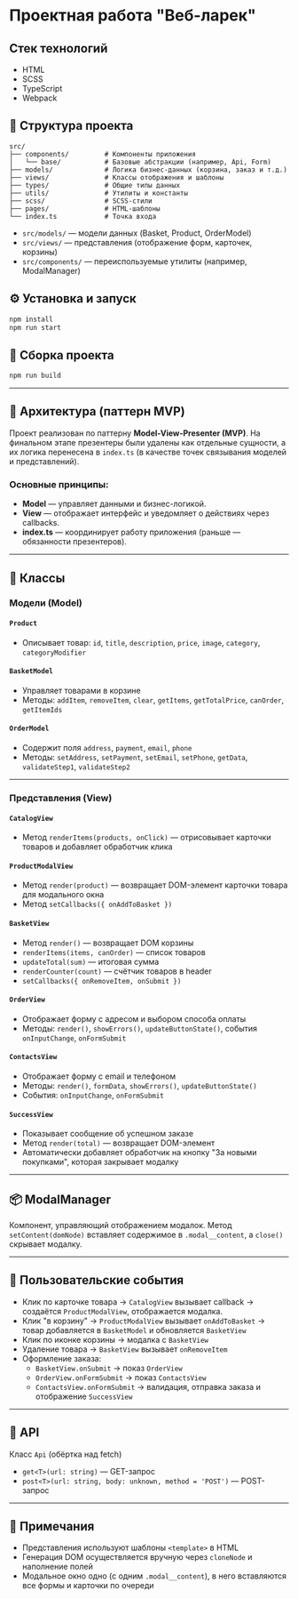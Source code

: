 # Проектная работа "Веб-ларек"

## Стек технологий
- HTML
- SCSS
- TypeScript
- Webpack

## 📁 Структура проекта

```
src/
├── components/         # Компоненты приложения
│   └── base/           # Базовые абстракции (например, Api, Form)
├── models/             # Логика бизнес-данных (корзина, заказ и т.д.)
├── views/              # Классы отображения и шаблоны
├── types/              # Общие типы данных
├── utils/              # Утилиты и константы
├── scss/               # SCSS-стили
├── pages/              # HTML-шаблоны
└── index.ts            # Точка входа
```

- `src/models/` — модели данных (Basket, Product, OrderModel)
- `src/views/` — представления (отображение форм, карточек, корзины)
- `src/components/` — переиспользуемые утилиты (например, ModalManager)

## ⚙️ Установка и запуск

```bash
npm install
npm run start
```

## 🚀 Сборка проекта

```bash
npm run build
```

---

## 🧠 Архитектура (паттерн MVP)

Проект реализован по паттерну **Model-View-Presenter (MVP)**. На финальном этапе презентеры были удалены как отдельные сущности, а их логика перенесена в `index.ts` (в качестве точек связывания моделей и представлений).

### Основные принципы:
- **Model** — управляет данными и бизнес-логикой.
- **View** — отображает интерфейс и уведомляет о действиях через callbacks.
- **index.ts** — координирует работу приложения (раньше — обязанности презентеров).

---

## 🧱 Классы

### Модели (Model)

#### `Product`
- Описывает товар: `id`, `title`, `description`, `price`, `image`, `category`, `categoryModifier`

#### `BasketModel`
- Управляет товарами в корзине
- Методы: `addItem`, `removeItem`, `clear`, `getItems`, `getTotalPrice`, `canOrder`, `getItemIds`

#### `OrderModel`
- Содержит поля `address`, `payment`, `email`, `phone`
- Методы: `setAddress`, `setPayment`, `setEmail`, `setPhone`, `getData`, `validateStep1`, `validateStep2`

---

### Представления (View)

#### `CatalogView`
- Метод `renderItems(products, onClick)` — отрисовывает карточки товаров и добавляет обработчик клика

#### `ProductModalView`
- Метод `render(product)` — возвращает DOM-элемент карточки товара для модального окна
- Метод `setCallbacks({ onAddToBasket })`

#### `BasketView`
- Метод `render()` — возвращает DOM корзины
- `renderItems(items, canOrder)` — список товаров
- `updateTotal(sum)` — итоговая сумма
- `renderCounter(count)` — счётчик товаров в header
- `setCallbacks({ onRemoveItem, onSubmit })`

#### `OrderView`
- Отображает форму с адресом и выбором способа оплаты
- Методы: `render()`, `showErrors()`, `updateButtonState()`, события `onInputChange`, `onFormSubmit`

#### `ContactsView`
- Отображает форму с email и телефоном
- Методы: `render()`, `formData`, `showErrors()`, `updateButtonState()`
- События: `onInputChange`, `onFormSubmit`

#### `SuccessView`
- Показывает сообщение об успешном заказе
- Метод `render(total)` — возвращает DOM-элемент
- Автоматически добавляет обработчик на кнопку "За новыми покупками", которая закрывает модалку

---

## 📦 ModalManager

Компонент, управляющий отображением модалок. Метод `setContent(domNode)` вставляет содержимое в `.modal__content`, а `close()` скрывает модалку.

---

## 📢 Пользовательские события

- Клик по карточке товара → `CatalogView` вызывает callback → создаётся `ProductModalView`, отображается модалка.
- Клик "в корзину" → `ProductModalView` вызывает `onAddToBasket` → товар добавляется в `BasketModel` и обновляется `BasketView`
- Клик по иконке корзины → модалка с `BasketView`
- Удаление товара → `BasketView` вызывает `onRemoveItem`
- Оформление заказа:
  - `BasketView.onSubmit` → показ `OrderView`
  - `OrderView.onFormSubmit` → показ `ContactsView`
  - `ContactsView.onFormSubmit` → валидация, отправка заказа и отображение `SuccessView`

---

## 🔌 API

Класс `Api` (обёртка над fetch)
- `get<T>(url: string)` — GET-запрос
- `post<T>(url: string, body: unknown, method = 'POST')` — POST-запрос

---

## 📝 Примечания

- Представления используют шаблоны `<template>` в HTML
- Генерация DOM осуществляется вручную через `cloneNode` и наполнение полей
- Модальное окно одно (с одним `.modal__content`), в него вставляются все формы и карточки по очереди
